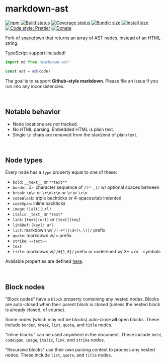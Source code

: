 # markdown-ast

[![npm](https://img.shields.io/npm/v/markdown-ast.svg)](https://www.npmjs.com/package/markdown-ast)
[![Build status](https://travis-ci.org/aleclarson/markdown-ast.svg?branch=master)](https://travis-ci.org/aleclarson/markdown-ast)
[![Coverage status](https://coveralls.io/repos/github/aleclarson/markdown-ast/badge.svg?branch=master)](https://coveralls.io/github/aleclarson/markdown-ast?branch=master)
[![Bundle size](https://badgen.net/bundlephobia/min/markdown-ast)](https://bundlephobia.com/result?p=markdown-ast)
[![Install size](https://packagephobia.now.sh/badge?p=markdown-ast)](https://packagephobia.now.sh/result?p=markdown-ast)
[![Code style: Prettier](https://img.shields.io/badge/code_style-prettier-ff69b4.svg)](https://github.com/prettier/prettier)
[![Donate](https://img.shields.io/badge/Donate-PayPal-green.svg)](https://paypal.me/alecdotbiz)

Fork of [snarkdown](https://github.com/developit/snarkdown) that returns an
array of AST nodes, instead of an HTML string.

TypeScript support included!

```ts
import md from 'markdown-ast'

const ast = md(code)
```

The goal is to support **Github-style markdown**.
Please file an issue if you run into any inconsistencies.

&nbsp;

## Notable behavior

- Node locations are _not_ tracked.
- No HTML parsing. Embedded HTML is plain text.
- Single `\n` chars are removed from the start/end of plain text.

&nbsp;

## Node types

Every node has a `type` property equal to one of these:

- `bold`: `__text__` or `**text**`
- `border`: 3+ character sequence of `/[*-_]/` w/ optional spaces between
- `break`: `\n\n` or `\r\n\r\n` or `\n` or `\r\n`
- `codeBlock`: triple backticks or 4-spaces/tab indented
- `codeSpan`: inline backticks
- `image`: `![alt](url)`
- `italic`: `_text_` or `*text*`
- `link`: `[text](url)` or `[text][key]`
- `linkDef`: `[key]: url`
- `list`: markdown w/ `/[-+*]|\d+[\.\)]/` prefix
- `quote`: markdown w/ `>` prefix
- `strike`: `~~text~~`
- `text`
- `title`: markdown w/ `/#{1,6}/` prefix or underlined w/ 3+ `=` or `-` symbols

Available properties are defined [here](./index.d.ts).

&nbsp;

## Block nodes

"Block nodes" have a `block` property containing any nested nodes. Blocks are
auto-closed when their parent block is closed (unless the nested block is
already closed, of course).

Some nodes (which may not be blocks) auto-close **all** open blocks. These
include `border`, `break`, `list`, `quote`, and `title` nodes.

"Inline blocks" can be used anywhere in the document. These include `bold`,
`codeSpan`, `image`, `italic`, `link`, and `strike` nodes.

"Recursive blocks" use their own parsing context to process any nested nodes.
These include `list`, `quote`, and `title` nodes.
